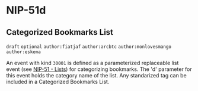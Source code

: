 NIP-51d
======

Categorized Bookmarks List
-------------------------

`draft` `optional` `author:fiatjaf` `author:arcbtc` `author:monlovesmango` `author:eskema` 

An event with kind `30001` is defined as a parameterized replaceable list event (see [NIP-51 - Lists](51.md)) for categorizing bookmarks. The 'd' parameter for this event holds the category name of the list. Any standarized tag can be included in a Categorized Bookmarks List.
